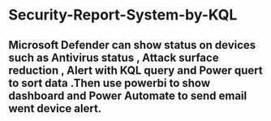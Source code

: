 # Security-Report-System-by-KQL
## Microsoft Defender can show status on devices such as Antivirus status , Attack surface reduction , Alert with KQL query and Power quert to sort data .Then use powerbi  to show dashboard and Power Automate to send email went device alert. 
